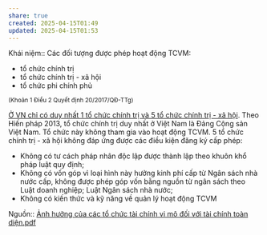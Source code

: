 ```yaml
---
share: true
created: 2025-04-15T01:49
updated: 2025-04-15T01:53
---
```

Khái niệm:: 
Các đối tượng được phép hoạt động TCVM:
- tổ chức chính trị
- tổ chức chính trị - xã hội
- tổ chức phi chính phủ

<sub>(Khoản 1 Điều 2 Quyết định 20/2017/QĐ-TTg)</sub>

[Ở VN chỉ có duy nhất 1 tổ chức chính trị và 5 tổ chức chính trị - xã hội](../../../%E1%BB%9E%20VN%20ch%E1%BB%89%20c%C3%B3%20duy%20nh%E1%BA%A5t%201%20t%E1%BB%95%20ch%E1%BB%A9c%20ch%C3%ADnh%20tr%E1%BB%8B%20v%C3%A0%205%20t%E1%BB%95%20ch%E1%BB%A9c%20ch%C3%ADnh%20tr%E1%BB%8B%20-%20x%C3%A3%20h%E1%BB%99i.md). Theo Hiến pháp 2013, tổ chức chính trị duy nhất ở Việt Nam là Đảng Cộng sản Việt Nam. Tổ chức này không tham gia vào hoạt động TCVM. 5 tổ chức chính trị - xã hội không đáp ứng được các điều kiện đăng ký cấp phép: 
- Không có tư cách pháp nhân độc lập được thành lập theo khuôn khổ pháp luật quy định; 
- Không có vốn góp vì loại hình này hưởng kinh phí cấp từ Ngân sách nhà nước cấp, không được phép góp vốn bằng nguồn từ ngân sách theo Luật doanh nghiệp; Luật Ngân sách nhà nước; 
- Không có kiến thức và kỹ năng về quản lý hoạt động TCVM

Nguồn:: [Ảnh hưởng của các tổ chức tài chính vi mô đối với tài chính toàn diện.pdf](../../../../../assets/attachments/%E1%BA%A2nh%20h%C6%B0%E1%BB%9Fng%20c%E1%BB%A7a%20c%C3%A1c%20t%E1%BB%95%20ch%E1%BB%A9c%20t%C3%A0i%20ch%C3%ADnh%20vi%20m%C3%B4%20%C4%91%E1%BB%91i%20v%E1%BB%9Bi%20t%C3%A0i%20ch%C3%ADnh%20to%C3%A0n%20di%E1%BB%87n.pdf)